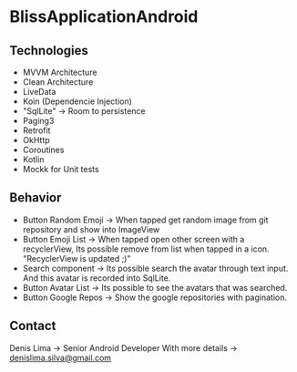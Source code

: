 # BlissApplicationAndroid

## Technologies
- MVVM Architecture
- Clean Architecture
- LiveData
- Koin (Dependencie Injection)
- "SqlLite" -> Room to persistence
- Paging3
- Retrofit
- OkHttp
- Coroutines
- Kotlin
- Mockk for Unit tests

## Behavior
- Button Random Emoji -> When tapped get random image from git repository and show into ImageView
- Button Emoji List -> When tapped open other screen with a recyclerView, Its possible remove from list when tapped in a icon. "RecyclerView is updated ;)"
- Search component -> Its possible search the avatar through text input. And this avatar is recorded into SqlLite.
- Button Avatar List -> Its possible to see the avatars that was searched.
- Button Google Repos -> Show the google repositories with pagination.

## Contact
Denis Lima -> Senior Android Developer
With more details -> denislima.silva@gmail.com
